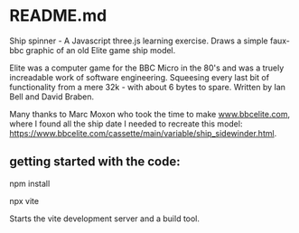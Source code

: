 # README.md

Ship spinner  - A Javascript three.js learning exercise.
Draws a simple faux-bbc graphic of an old Elite game ship model.

Elite was a computer game for the BBC Micro in the 80's and was a truely increadable work of software engineering. Squeesing every last bit of functionality from a mere 32k - with about 6 bytes to spare. Written by Ian Bell and David Braben.

Many thanks to Marc Moxon who took the time to make www.bbcelite.com, where I found all the ship date I needed to recreate this model: https://www.bbcelite.com/cassette/main/variable/ship_sidewinder.html. 

## getting started with the code:

npm install

npx vite

Starts the vite development server and a build tool.

